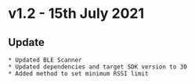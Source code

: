 # v1.2 - 15th July 2021 #

## Update ##
    * Updated BLE Scanner
    * Updated dependencies and target SDK version to 30
    * Added method to set minimum RSSI limit